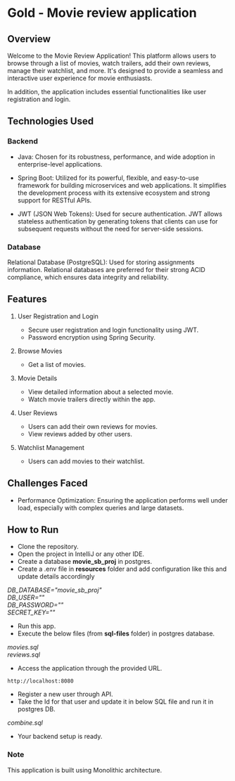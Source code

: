 # Gold - Movie review application  

## Overview ##

Welcome to the Movie Review Application! This platform allows users to browse through a list of movies, watch trailers, add their own reviews, manage their watchlist, and more. It's designed to provide a seamless and interactive user experience for movie enthusiasts.

In addition, the application includes essential functionalities like user registration and login.

## Technologies Used ##

### Backend ###

* Java: Chosen for its robustness, performance, and wide adoption in enterprise-level applications.
  
* Spring Boot: Utilized for its powerful, flexible, and easy-to-use framework for building microservices and web applications. It simplifies the development process with its extensive ecosystem and strong support for RESTful APIs.

* JWT (JSON Web Tokens): Used for secure authentication. JWT allows stateless authentication by generating tokens that clients can use for subsequent requests without the need for server-side sessions.


### Database ###

Relational Database (PostgreSQL): Used for storing assignments information. Relational databases are preferred for their strong ACID compliance, which ensures data integrity and reliability.

## Features ##

1. User Registration and Login

    * Secure user registration and login functionality using JWT.
    * Password encryption using Spring Security.

2. Browse Movies

    * Get a list of movies.

3. Movie Details

    * View detailed information about a selected movie.
    * Watch movie trailers directly within the app.

4. User Reviews

    * Users can add their own reviews for movies.
    * View reviews added by other users.

5. Watchlist Management

    * Users can add movies to their watchlist.


## Challenges Faced ##

* Performance Optimization: Ensuring the application performs well under load, especially with complex queries and large datasets.


## How to Run ##
* Clone the repository.
* Open the project in IntelliJ or any other IDE.
* Create a database **movie_sb_proj** in postgres.
* Create a .env file in **resources** folder and add configuration like this and update details accordingly  
  
*DB_DATABASE="movie_sb_proj"*  
*DB_USER=""*  
*DB_PASSWORD=""*  
*SECRET_KEY=""*  
  
* Run this app.
* Execute the below files (from **sql-files** folder) in postgres database.

*movies.sql*  
*reviews.sql*  
  
* Access the application through the provided URL.
  
```
http://localhost:8080
```

* Register a new user through API.
* Take the Id for that user and update it in below SQL file and run it in postgres DB.

*combine.sql*

* Your backend setup is ready.


### Note ### 
This application is built using Monolithic architecture.
